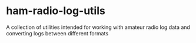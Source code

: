 # ham-radio-log-utils
A collection of utilities intended for working with amateur radio log data and converting logs between different formats
